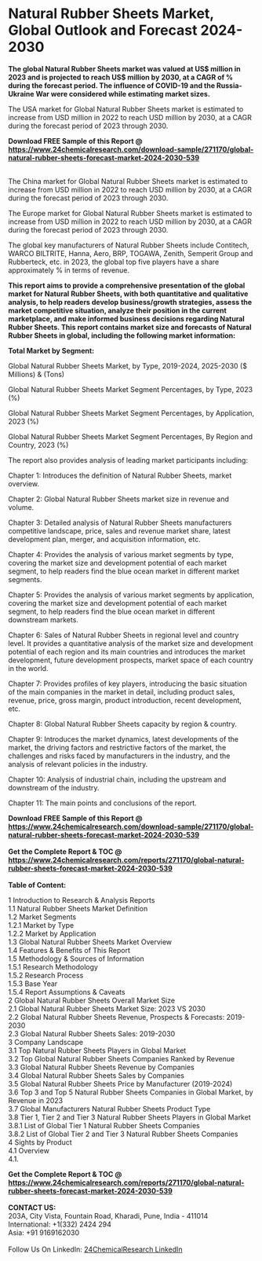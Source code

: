 <h1>Natural Rubber Sheets Market, Global Outlook and Forecast 2024-2030</h1><p><strong>The global Natural Rubber Sheets market was valued at US$ million in 2023 and is projected to reach US$ million by 2030, at a CAGR of % during the forecast period. The influence of COVID-19 and the Russia-Ukraine War were considered while estimating market sizes.</strong></p><p>
</p><p>The USA market for Global Natural Rubber Sheets market is estimated to increase from USD million in 2022 to reach USD million by 2030, at a CAGR during the forecast period of 2023 through 2030.</p><div><b>Download FREE Sample of this Report @ 
            <a href="https://www.24chemicalresearch.com/download-sample/271170/global-natural-rubber-sheets-forecast-market-2024-2030-539">
            https://www.24chemicalresearch.com/download-sample/271170/global-natural-rubber-sheets-forecast-market-2024-2030-539</a></b></div><br><p>
</p><p>The China market for Global Natural Rubber Sheets market is estimated to increase from USD million in 2022 to reach USD million by 2030, at a CAGR during the forecast period of 2023 through 2030.</p><p>
</p><p>The Europe market for Global Natural Rubber Sheets market is estimated to increase from USD million in 2022 to reach USD million by 2030, at a CAGR during the forecast period of 2023 through 2030.</p><p>
</p><p>The global key manufacturers of Natural Rubber Sheets include Contitech, WARCO BILTRITE, Hanna, Aero, BRP, TOGAWA, Zenith, Semperit Group and Rubberteck, etc. in 2023, the global top five players have a share approximately % in terms of revenue.</p><p>
<strong>This report aims to provide a comprehensive presentation of the global market for Natural Rubber Sheets, with both quantitative and qualitative analysis, to help readers develop business/growth strategies, assess the market competitive situation, analyze their position in the current marketplace, and make informed business decisions regarding Natural Rubber Sheets. This report contains market size and forecasts of Natural Rubber Sheets in global, including the following market information:</strong></p><p>
</p><p>
<strong>Total Market by Segment:</strong></p><p>
Global Natural Rubber Sheets Market, by Type, 2019-2024, 2025-2030 ($ Millions) &amp; (Tons)</p><p>
Global Natural Rubber Sheets Market Segment Percentages, by Type, 2023 (%)</p><p>
</p><p>
Global Natural Rubber Sheets Market Segment Percentages, by Application, 2023 (%)</p><p>
</p><p>
Global Natural Rubber Sheets Market Segment Percentages, By Region and Country, 2023 (%)</p><p>
</p><p>
The report also provides analysis of leading market participants including:</p><p>
</p><p>
</p><p>
	</p><p>
Chapter 1: Introduces the definition of Natural Rubber Sheets, market overview.</p><p>
Chapter 2: Global Natural Rubber Sheets market size in revenue and volume.</p><p>
Chapter 3: Detailed analysis of Natural Rubber Sheets manufacturers competitive landscape, price, sales and revenue market share, latest development plan, merger, and acquisition information, etc.</p><p>
Chapter 4: Provides the analysis of various market segments by type, covering the market size and development potential of each market segment, to help readers find the blue ocean market in different market segments.</p><p>
Chapter 5: Provides the analysis of various market segments by application, covering the market size and development potential of each market segment, to help readers find the blue ocean market in different downstream markets.</p><p>
Chapter 6: Sales of Natural Rubber Sheets in regional level and country level. It provides a quantitative analysis of the market size and development potential of each region and its main countries and introduces the market development, future development prospects, market space of each country in the world.</p><p>
Chapter 7: Provides profiles of key players, introducing the basic situation of the main companies in the market in detail, including product sales, revenue, price, gross margin, product introduction, recent development, etc.</p><p>
Chapter 8: Global Natural Rubber Sheets capacity by region &amp; country.</p><p>
Chapter 9: Introduces the market dynamics, latest developments of the market, the driving factors and restrictive factors of the market, the challenges and risks faced by manufacturers in the industry, and the analysis of relevant policies in the industry.</p><p>
Chapter 10: Analysis of industrial chain, including the upstream and downstream of the industry.</p><p>
Chapter 11: The main points and conclusions of the report.</p><div><b>Download FREE Sample of this Report @ 
            <a href="https://www.24chemicalresearch.com/download-sample/271170/global-natural-rubber-sheets-forecast-market-2024-2030-539">
            https://www.24chemicalresearch.com/download-sample/271170/global-natural-rubber-sheets-forecast-market-2024-2030-539</a></b></div><br><div><b>Get the Complete Report & TOC @ 
            <a href="https://www.24chemicalresearch.com/reports/271170/global-natural-rubber-sheets-forecast-market-2024-2030-539">
            https://www.24chemicalresearch.com/reports/271170/global-natural-rubber-sheets-forecast-market-2024-2030-539</a></b></div><br>
            <b>Table of Content:</b><p>1 Introduction to Research & Analysis Reports<br />
    1.1 Natural Rubber Sheets Market Definition<br />
    1.2 Market Segments<br />
        1.2.1 Market by Type<br />
        1.2.2 Market by Application<br />
    1.3 Global Natural Rubber Sheets Market Overview<br />
    1.4 Features & Benefits of This Report<br />
    1.5 Methodology & Sources of Information<br />
        1.5.1 Research Methodology<br />
        1.5.2 Research Process<br />
        1.5.3 Base Year<br />
        1.5.4 Report Assumptions & Caveats<br />
2 Global Natural Rubber Sheets Overall Market Size<br />
    2.1 Global Natural Rubber Sheets Market Size: 2023 VS 2030<br />
    2.2 Global Natural Rubber Sheets Revenue, Prospects & Forecasts: 2019-2030<br />
    2.3 Global Natural Rubber Sheets Sales: 2019-2030<br />
3 Company Landscape<br />
    3.1 Top Natural Rubber Sheets Players in Global Market<br />
    3.2 Top Global Natural Rubber Sheets Companies Ranked by Revenue<br />
    3.3 Global Natural Rubber Sheets Revenue by Companies<br />
    3.4 Global Natural Rubber Sheets Sales by Companies<br />
    3.5 Global Natural Rubber Sheets Price by Manufacturer (2019-2024)<br />
    3.6 Top 3 and Top 5 Natural Rubber Sheets Companies in Global Market, by Revenue in 2023<br />
    3.7 Global Manufacturers Natural Rubber Sheets Product Type<br />
    3.8 Tier 1, Tier 2 and Tier 3 Natural Rubber Sheets Players in Global Market<br />
        3.8.1 List of Global Tier 1 Natural Rubber Sheets Companies<br />
        3.8.2 List of Global Tier 2 and Tier 3 Natural Rubber Sheets Companies<br />
4 Sights by Product<br />
    4.1 Overview<br />
        4.1.</p><div><b>Get the Complete Report & TOC @ 
            <a href="https://www.24chemicalresearch.com/reports/271170/global-natural-rubber-sheets-forecast-market-2024-2030-539">
            https://www.24chemicalresearch.com/reports/271170/global-natural-rubber-sheets-forecast-market-2024-2030-539</a></b></div><br><b>CONTACT US:</b><br>
            203A, City Vista, Fountain Road, Kharadi, Pune, India - 411014<br>
            International: +1(332) 2424 294<br>
            Asia: +91 9169162030 <br><br>
            Follow Us On LinkedIn: <a href="https://www.linkedin.com/company/24chemicalresearch/">24ChemicalResearch LinkedIn</a>